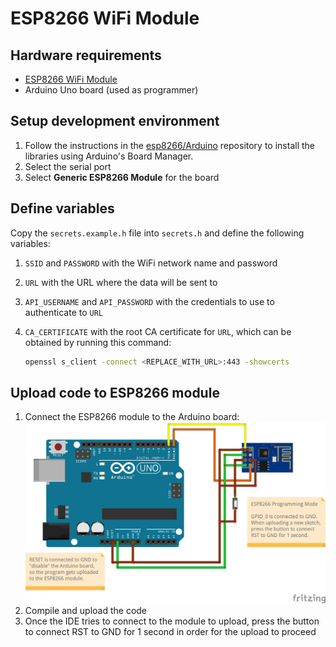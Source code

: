 # ESP8266 WiFi Module

## Hardware requirements

- [ESP8266 WiFi Module](https://www.amazon.ca/dp/B00O34AGSU)
- Arduino Uno board (used as programmer)

## Setup development environment

1. Follow the instructions in the [esp8266/Arduino](https://github.com/esp8266/Arduino) repository to install the libraries using Arduino's Board Manager.
1. Select the serial port
1. Select **Generic ESP8266 Module** for the board

## Define variables

Copy the `secrets.example.h` file into `secrets.h` and define the following variables:

1. `SSID` and `PASSWORD` with the WiFi network name and password
1. `URL` with the URL where the data will be sent to
1. `API_USERNAME` and `API_PASSWORD` with the credentials to use to authenticate to `URL`
1. `CA_CERTIFICATE` with the root CA certificate for `URL`, which can be obtained by running this command:

   ```bash
   openssl s_client -connect <REPLACE_WITH_URL>:443 -showcerts
   ```

## Upload code to ESP8266 module

1. Connect the ESP8266 module to the Arduino board:
   ![](../schematics/ESP8266-Programming-Mode.png)
1. Compile and upload the code
1. Once the IDE tries to connect to the module to upload, press the button to connect RST to GND for 1 second in order for the upload to proceed
